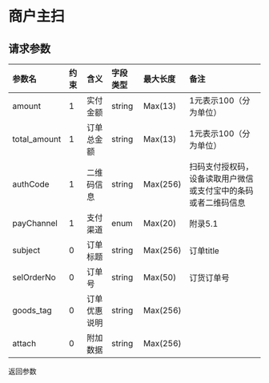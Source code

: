# 商户主扫

## 请求参数

| 参数名 | 约束 | 含义 | 字段类型 | 最大长度 | 备注 |
| :--- | :--- | :--- | :--- | :--- | :--- |
| amount | 1 | 实付金额 | string | Max\(13\) | 1元表示100（分为单位） |
| total\_amount | 1 | 订单总金额 | string | Max\(13\) | 1元表示100（分为单位） |
| authCode | 1 | 二维码信息 | string | Max\(256\) | 扫码支付授权码，设备读取用户微信或支付宝中的条码或者二维码信息 |
| payChannel | 1 | 支付渠道 | enum | Max\(20\) | 附录5.1 |
| subject | 0 | 订单标题 | string | Max\(256\) | 订单title |
| selOrderNo | 0 | 订单号 | string | Max\(50\) | 订货订单号 |
| goods\_tag | 0 | 订单优惠说明 | string | Max\(256\) |  |
| attach | 0 | 附加数据 | string | Max\(256\) |  |

返回参数

